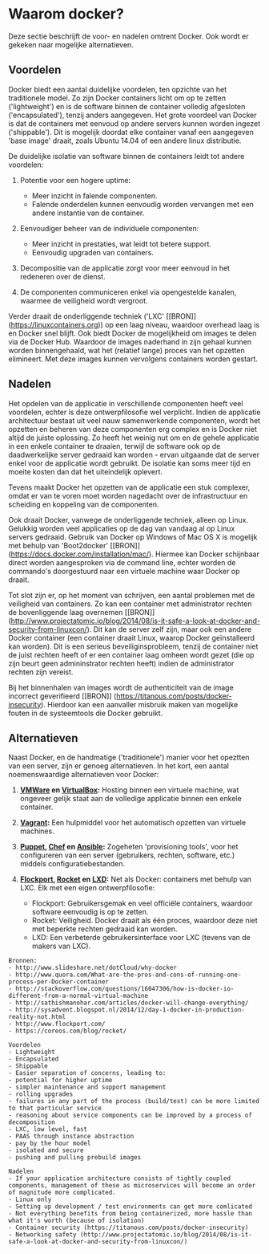 # Waarom docker?

Deze sectie beschrijft de voor- en nadelen omtrent Docker. Ook wordt er gekeken naar mogelijke alternatieven.

## Voordelen
Docker biedt een aantal duidelijke voordelen, ten opzichte van het traditionele model. Zo zijn Docker containers licht om op te zetten ('lightweight') en is de software binnen de container volledig afgesloten ('encapsulated'), tenzij anders aangegeven. Het grote voordeel van Docker is dat de containers met eenvoud op andere servers kunnen worden ingezet ('shippable'). Dit is mogelijk doordat elke container vanaf een aangegeven 'base image' draait, zoals Ubuntu 14.04 of een andere linux distributie.

De duidelijke isolatie van software binnen de containers leidt tot andere voordelen:

1. Potentie voor een hogere uptime:

	- Meer inzicht in falende componenten.
	- Falende onderdelen kunnen eenvoudig worden vervangen met een andere instantie van de container.

2. Eenvoudiger beheer van de individuele componenten:

	- Meer inzicht in prestaties, wat leidt tot betere support.
	- Eenvoudig upgraden van containers.

3. Decompositie van de applicatie zorgt voor meer eenvoud in het redeneren over de dienst.
4. De componenten communiceren enkel via opengestelde kanalen, waarmee de veiligheid wordt vergroot.

Verder draait de onderliggende techniek ('LXC' [[BRON]] (https://linuxcontainers.org)) op een laag niveau, waardoor overhead laag is en Docker snel blijft. Ook biedt Docker de mogelijkheid om images te delen via de Docker Hub. Waardoor de images naderhand in zijn gehaal kunnen worden binnengehaald, wat het (relatief lange) proces van het opzetten elimineert. Met deze images kunnen vervolgens containers worden gestart.

## Nadelen
Het opdelen van de applicatie in verschillende componenten heeft veel voordelen, echter is deze ontwerpfilosofie wel verplicht. Indien de applicatie architectuur bestaat uit veel nauw samenwerkende componenten, wordt het opzetten en beheren van deze componenten erg complex en is Docker niet altijd de juiste oplossing. Zo heeft het weinig nut om en de gehele applicatie in een enkele container te draaien, terwijl de software ook op de daadwerkelijke server gedraaid kan worden - ervan uitgaande dat de server enkel voor de applicatie wordt gebruikt. De isolatie kan soms meer tijd en moeite kosten dan dat het uiteindelijk oplevert.

Tevens maakt Docker het opzetten van de applicatie een stuk complexer, omdat er van te voren moet worden nagedacht over de infrastructuur en scheiding en koppeling van de componenten.

Ook draait Docker, vanwege de onderliggende techniek, alleen op Linux. Gelukkig worden veel applicaties op de dag van vandaag al op Linux servers gedraaid. Gebruik van Docker op Windows of Mac OS X is mogelijk met behulp van 'Boot2docker' [[BRON]] (https://docs.docker.com/installation/mac/). Hiermee kan Docker schijnbaar direct worden aangesproken via de command line, echter worden de commando's doorgestuurd naar een virtuele machine waar Docker op draait.

Tot slot zijn er, op het moment van schrijven, een aantal problemen met de veiligheid van containers. Zo kan een container met administrator rechten de bovenliggende laag overnemen [[BRON]] (http://www.projectatomic.io/blog/2014/08/is-it-safe-a-look-at-docker-and-security-from-linuxcon/). Dit kan de server zelf zijn, maar ook een andere Docker container (een container draait Linux, waarop Docker geïnstalleerd kan worden). Dit is een serieus beveiliginsprobleem, tenzij de container niet de juist rechten heeft of er een container laag omheen wordt gezet (die op zijn beurt geen admininstrator rechten heeft) indien de administrator rechten zijn vereist.

Bij het binnenhalen van images wordt de authenticiteit van de image incorrect geverifieerd [[BRON]] (https://titanous.com/posts/docker-insecurity). Hierdoor kan een aanvaller misbruik maken van mogelijke fouten in de systeemtools die Docker gebruikt.

## Alternatieven
Naast Docker, en de handmatige ('traditionele') manier voor het opeztten van een server, zijn er genoeg alternatieven. In het kort, een aantal noemenswaardige alternatieven voor Docker:

1. __[VMWare](http://www.vmware.com/) en [VirtualBox](https://www.virtualbox.org/):__ Hosting binnen een virtuele machine, wat ongeveer gelijk staat aan de volledige applicatie binnen een enkele container.
2. __[Vagrant](https://www.vagrantup.com/):__ Een hulpmiddel voor het automatisch opzetten van virtuele machines.
3. __[Puppet](http://puppetlabs.com/), [Chef](https://www.chef.io/) en [Ansible](http://www.ansible.com/):__ Zogeheten 'provisioning tools', voor het configureren van een server (gebruikers, rechten, software, etc.) middels configuratiebestanden.
4. __[Flockport](http://www.flockport.com/), [Rocket](https://coreos.com/blog/rocket/) en [LXD](https://linuxcontainers.org/lxd/introduction/):__ Net als Docker: containers met behulp van LXC. Elk met een eigen ontwerpfilosofie:

	- Flockport: Gebruikersgemak en veel officiële containers, waardoor software eenvoudig is op te zetten.
	- Rocket: Veiligheid. Docker draait als één proces, waardoor deze niet met beperkte rechten gedraaid kan worden.
	- LXD: Een verbeterde gebruikersinterface voor LXC (tevens van de makers van LXC).

```
Bronnen:
- http://www.slideshare.net/dotCloud/why-docker
- http://www.quora.com/What-are-the-pros-and-cons-of-running-one-process-per-Docker-container
- http://stackoverflow.com/questions/16047306/how-is-docker-io-different-from-a-normal-virtual-machine
- http://sathishmanohar.com/articles/docker-will-change-everything/
- http://sysadvent.blogspot.nl/2014/12/day-1-docker-in-production-reality-not.html
- http://www.flockport.com/
- https://coreos.com/blog/rocket/

Voordelen
- Lightweight
- Encapsulated
- Shippable
- Easier separation of concerns, leading to:
- potential for higher uptime
- simpler maintenance and support management
- rolling upgrades
- failures in any part of the process (build/test) can be more limited to that particular service
- reasoning about service components can be improved by a process of decomposition
- LXC, low level, fast
- PAAS through instance abstraction
- pay by the hour model
- isolated and secure
- pushing and pulling prebuild images

Nadelen
- If your application architecture consists of tightly coupled components, management of these as microservices will become an order of magnitude more complicated.
- Linux only
- Setting up development / test environments can get more comlicated
- Not everything benefits from being containerized, more hassle than what it's worth (because of isolation)
- Container security (https://titanous.com/posts/docker-insecurity)
- Networking safety (http://www.projectatomic.io/blog/2014/08/is-it-safe-a-look-at-docker-and-security-from-linuxcon/)
```
